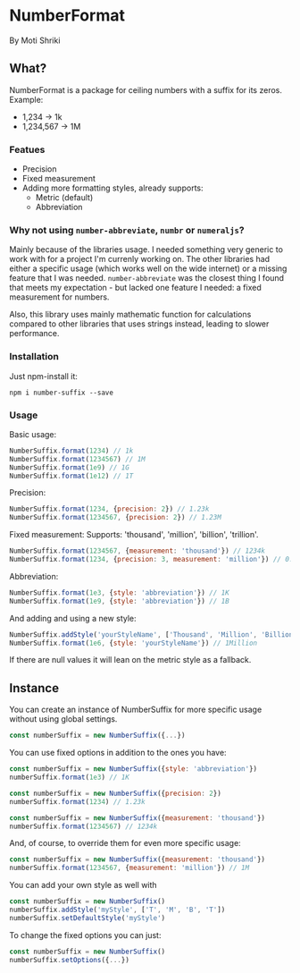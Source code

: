 # NumberFormat
By Moti Shriki

## What?

NumberFormat is a package for ceiling numbers with a suffix for its zeros.
Example:
* 1,234 -> 1k
* 1,234,567 -> 1M

### Featues
* Precision
* Fixed measurement
* Adding more formatting styles, already supports:
  * Metric (default)
  * Abbreviation

### Why not using `number-abbreviate`, `numbr` or `numeraljs`?
Mainly because of the libraries usage. I needed something very generic to work with for a project I'm currenly working on. The other libraries had either a specific usage (which works well on the wide internet) or a missing feature that I was needed.
`number-abbreviate` was the closest thing I found that meets my expectation - but lacked one feature I needed: a fixed measurement for numbers.

Also, this library uses mainly mathematic function for calculations compared to other libraries that uses strings instead, leading to slower performance.

### Installation

Just npm-install it:
```
npm i number-suffix --save
```

### Usage

Basic usage:
```javascript
NumberSuffix.format(1234) // 1k
NumberSuffix.format(1234567) // 1M
NumberSuffix.format(1e9) // 1G
NumberSuffix.format(1e12) // 1T
```

Precision:
```javascript
NumberSuffix.format(1234, {precision: 2}) // 1.23k
NumberSuffix.format(1234567, {precision: 2}) // 1.23M
```

Fixed measurement:
Supports: 'thousand', 'million', 'billion', 'trillion'.
```javascript
NumberSuffix.format(1234567, {measurement: 'thousand'}) // 1234k
NumberSuffix.format(1234, {precision: 3, measurement: 'million'}) // 0.001M
```

Abbreviation:
```javascript
NumberSuffix.format(1e3, {style: 'abbreviation'}) // 1K
NumberSuffix.format(1e9, {style: 'abbreviation'}) // 1B
```

And adding and using a new style:
```javascript
NumberSuffix.addStyle('yourStyleName', ['Thousand', 'Million', 'Billion', 'Trillion'])
NumberSuffix.format(1e6, {style: 'yourStyleName'}) // 1Million
```
If there are null values it will lean on the metric style as a fallback.

## Instance
You can create an instance of NumberSuffix for more specific usage without using global settings.
```javascript
const numberSuffix = new NumberSuffix({...})
```

You can use fixed options in addition to the ones you have:
```javascript
const numberSuffix = new NumberSuffix({style: 'abbreviation'})
numberSuffix.format(1e3) // 1K
```
```javascript
const numberSuffix = new NumberSuffix({precision: 2})
numberSuffix.format(1234) // 1.23k
```
```javascript
const numberSuffix = new NumberSuffix({measurement: 'thousand'})
numberSuffix.format(1234567) // 1234k
```

And, of course, to override them for even more specific usage:
```javascript
const numberSuffix = new NumberSuffix({measurement: 'thousand'})
numberSuffix.format(1234567, {measurement: 'million'}) // 1M
```

You can add your own style as well with
```javascript
const numberSuffix = new NumberSuffix()
numberSuffix.addStyle('myStyle', ['T', 'M', 'B', 'T'])
numberSuffix.setDefaultStyle('myStyle')
```

To change the fixed options you can just:
```javascript
const numberSuffix = new NumberSuffix()
numberSuffix.setOptions({...})
```
